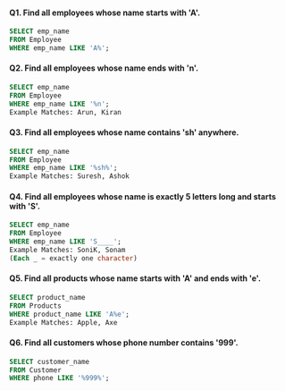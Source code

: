 #### Q1. Find all employees whose name starts with 'A'.
```sql
SELECT emp_name 
FROM Employee 
WHERE emp_name LIKE 'A%';
```
#### Q2. Find all employees whose name ends with 'n'.
````sql
SELECT emp_name 
FROM Employee 
WHERE emp_name LIKE '%n';
Example Matches: Arun, Kiran
````
#### Q3. Find all employees whose name contains 'sh' anywhere.
```sql
SELECT emp_name 
FROM Employee 
WHERE emp_name LIKE '%sh%';
Example Matches: Suresh, Ashok
````
#### Q4. Find all employees whose name is exactly 5 letters long and starts with 'S'.
````sql
SELECT emp_name 
FROM Employee 
WHERE emp_name LIKE 'S____';
Example Matches: SoniK, Sonam
(Each _ = exactly one character)
````
#### Q5. Find all products whose name starts with 'A' and ends with 'e'.
```sql
SELECT product_name 
FROM Products 
WHERE product_name LIKE 'A%e';
Example Matches: Apple, Axe
````
#### Q6. Find all customers whose phone number contains '999'.
```sql
SELECT customer_name 
FROM Customer 
WHERE phone LIKE '%999%';
````
